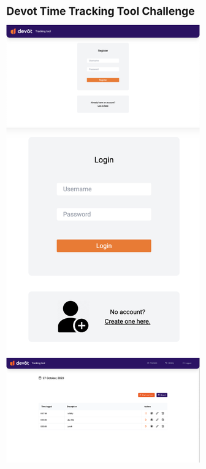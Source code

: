 # Devot Time Tracking Tool Challenge

![Register](/public/register.png)
![Login](/public/login.png)
![HomePage](/public/trackingHome.png)
